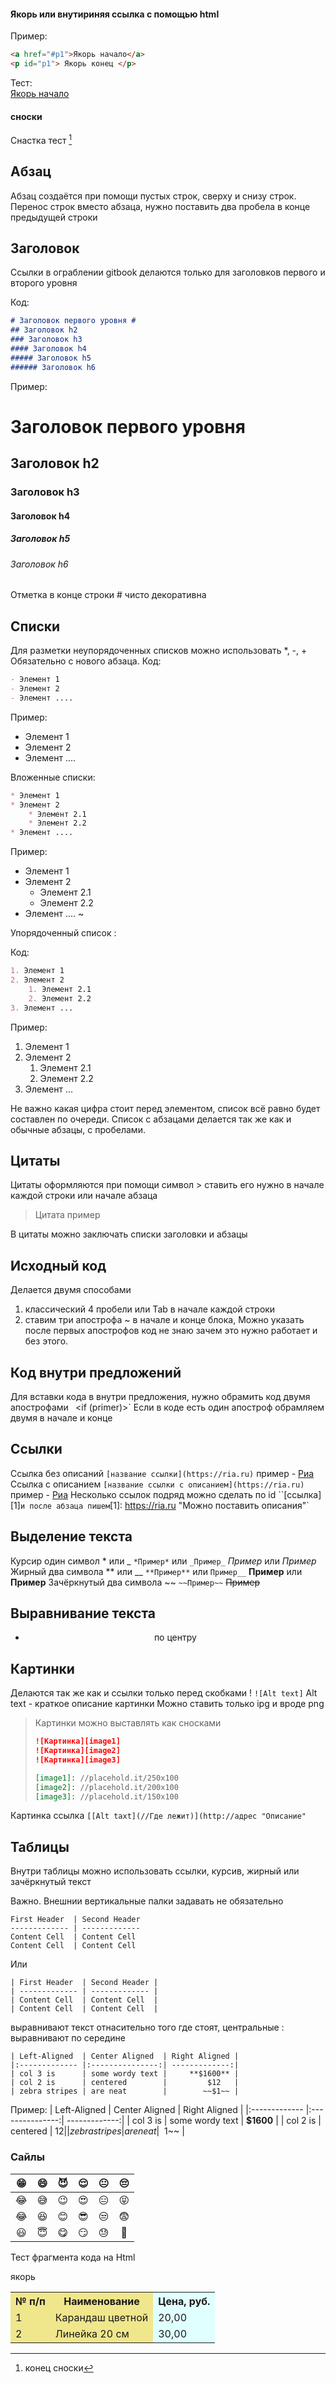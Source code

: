 #### Якорь или внутириняя ссылка с помощью html
Пример: 
~~~ html
<a href="#p1">Якорь начало</a>
<p id="p1"> Якорь конец </p>
~~~ 

Тест:   
<a href="#p1">Якорь начало</a>

#### сноски
Снастка тест [^1]

## Абзац

Абзац создаётся при помощи пустых строк, сверху и снизу строк.
Перенос строк вместо абзаца, нужно поставить два пробела в конце предыдущей строки

## Заголовок

Ссылки в ограблении gitbook делаются только для заголовков первого и второго уровня

Код:
~~~ Markdown
# Заголовок первого уровня #
## Заголовок h2
### Заголовок h3
#### Заголовок h4
##### Заголовок h5
###### Заголовок h6
~~~

Пример:
# Заголовок первого уровня #
## Заголовок h2
### Заголовок h3
#### Заголовок h4
##### Заголовок h5
###### Заголовок h6
Отметка в конце строки # чисто декоративна

## Списки

Для разметки неупорядоченных списков можно использовать *, -, +
Обязательно с нового абзаца.
Код:
~~~ Markdown
- Элемент 1
- Элемент 2
- Элемент ....
~~~

Пример:
- Элемент 1
- Элемент 2
- Элемент ....

Вложенные списки:
~~~ Markdown
* Элемент 1
* Элемент 2
	* Элемент 2.1
	* Элемент 2.2
* Элемент ....
~~~

Пример:
* Элемент 1
* Элемент 2
	* Элемент 2.1
	* Элемент 2.2
* Элемент ....
~

Упорядоченный список :

Код:
~~~ Markdown
1. Элемент 1
2. Элемент 2
	1. Элемент 2.1
	2. Элемент 2.2
3. Элемент ...
~~~

Пример:
1. Элемент 1
2. Элемент 2
	1. Элемент 2.1
	2. Элемент 2.2
3. Элемент ...


Не важно какая цифра стоит перед элементом, список всё равно будет составлен по очереди.
Список с абзацами делается так же как и обычные абзацы, с пробелами.

## Цитаты

Цитаты оформляются при помощи символ > ставить его нужно в начале каждой строки или начале
абзаца
>Цитата
пример
>

В цитаты можно заключать списки заголовки и абзацы

## Исходный код

Делается двумя способами

1. классический 4 пробели или Tab в начале каждой строки
2. ставим три апострофа ~ в начале и конце блока, Можно указать после первых апострофов код
не знаю зачем это нужно работает и без этого.

## Код внутри предложений

Для вставки кода в внутри предложения, нужно обрамить код двумя апострофами `
`<if (primer)>` Если в коде есть один апостроф обрамляем двумя в начале и конце

## Ссылки

Ссылка без описаний ``[название ссылки](https://ria.ru)`` пример -  [Риа](https://ria.ru)
Ссылка с описанием ``[название ссылки с описанием](https://ria.ru)`` пример -  [Риа](https://ria.ru"Новости")
Несколько ссылок подряд можно сделать по id ``[ссылка][1]` и после абзаца пишем
`[1]: https://ria.ru "Можно поставить описания"`

## Выделение текста

Курсир один символ * или _ ``*Пример*`` или ``_Пример_`` *Пример* или _Пример_
Жирный два символа ** или __ ``**Пример**`` или  ``Пример__`` **Пример** или __Пример__
Зачёркнутый два символа ~~  ``~~Пример~~`` ~~Пример~~

## Выравнивание текста    
- <center> по центру </center>



## Картинки

Делаются так же как и ссылки только перед скобками !
``![Alt text]``
Alt text - краткое описание картинки
Можно ставить только ipg и вроде png

>Картинки можно выставлять  как сносками
>~~~ Markdown
>![Картинка][image1]
>![Картинка][image2]
>![Картинка][image3]
>~~~
>~~~ Markdown
>[image1]: //placehold.it/250x100
>[image2]: //placehold.it/200x100
>[image3]: //placehold.it/150x100
>~~~


Картинка ссылка `[[Alt taxt](//Где лежит)](http://адрес "Описание"`

## Таблицы

Внутри таблицы можно использовать ссылки, курсив, жирный или зачёркнутый текст

Важно. Внешнии вертикальные палки задавать не обязательно  
~~~
First Header  | Second Header
------------- | -------------
Content Cell  | Content Cell
Content Cell  | Content Cell
~~~
Или
~~~
| First Header  | Second Header |
| ------------- | ------------- |
| Content Cell  | Content Cell  |
| Content Cell  | Content Cell  |
~~~
выравнивают текст отнасительно того где стоят, центральные : выравнивают по середине
~~~
| Left-Aligned  | Center Aligned  | Right Aligned |
|:------------- |:---------------:| -------------:|
| col 3 is      | some wordy text |     **$1600** |
| col 2 is      | centered        |         $12   |
| zebra stripes | are neat        |        ~~$1~~ |
~~~

Пример:
| Left-Aligned  | Center Aligned  | Right Aligned |
|:------------- |:---------------:| -------------:|
| col 3 is      | some wordy text |     **$1600** |
| col 2 is      | centered        |         $12   |
| zebra stripes | are neat        |        ~~$1~~ |


### Сайлы  
<center>   

| &#128513; |&#128516;  | &#128520;| &#128524;| &#128528;| &#128532;|
|:---------:|:---------:|:--------:|:--------:|:--------:|:--------:|
| &#128514; | &#128517; | &#128521;| &#128525;| &#128529;| &#128541;|
| &#128514; | &#128518; | &#128522;| &#128526;| &#128530;| &#128552;|
| &#128515; | &#128519; | &#128523;| &#128527;| &#128531;| &#128591;|

 </center>

 Тест фрагмента кода на Html

<p id="p1"> якорь </p>


[^1]: конец сноски

<table>
  <colgroup>
    <col span="2" style="background:Khaki"><!-- С помощью этой конструкции задаем цвет фона для первых двух столбцов таблицы-->
    <col style="background-color:LightCyan"><!-- Задаем цвет фона для следующего (одного) столбца таблицы-->
  </colgroup>
  <tr>
    <th>№ п/п</th>
    <th>Наименование</th>
    <th>Цена, руб.</th>
  </tr>
  <tr>
    <td>1</td>
    <td>Карандаш цветной</td>
    <td>20,00</td>
  </tr>
  <tr>
    <td>2</td>
    <td>Линейка 20 см</td>
    <td>30,00</td>
  </tr>
</table>